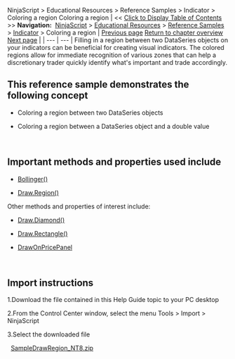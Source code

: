 ﻿
NinjaScript \> Educational Resources \> Reference Samples \> Indicator \> Coloring a region
Coloring a region
| \<\< [Click to Display Table of Contents](coloring_a_region.md) \>\> **Navigation:**     [NinjaScript](ninjascript-1.md) \> [Educational Resources](educational_resources-1.md) \> [Reference Samples](reference_samples-1.md) \> [Indicator](indicator2-1.md) \> Coloring a region | [Previous page](changing_fonts_for_draw_object-1.md) [Return to chapter overview](indicator2-1.md) [Next page](creating_a_user-defined_parame-1.md) |
| --- | --- |
Filling in a region between two DataSeries objects on your indicators can be beneficial for creating visual indicators. The colored regions allow for immediate recognition of various zones that can help a discretionary trader quickly identify what's important and trade accordingly.
## 
## This reference sample demonstrates the following concept
- Coloring a region between two DataSeries objects

- Coloring a region between a DataSeries object and a double value

 
## Important methods and properties used include
- [Bollinger()](bollinger_bands-1.md)

- [Draw.Region()](draw_region-1.md)

Other methods and properties of interest include:
- [Draw.Diamond()](draw_diamond-1.md)

- [Draw.Rectangle()](draw_rectangle-1.md)

- [DrawOnPricePanel](drawonpricepanel-1.md)

 
## Import instructions
1\.Download the file contained in this Help Guide topic to your PC desktop

2\.From the Control Center window, select the menu Tools \> Import \> NinjaScript

3\.Select the downloaded file

 
[SampleDrawRegion\_NT8\.zip](samples/SampleDrawRegion_NT8.zip)

